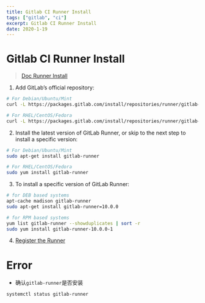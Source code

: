```yaml
---
title: Gitlab CI Runner Install  
tags: ["gitlab", "ci"]  
excerpt: Gitlab CI Runner Install  
date: 2020-1-19  
---
```


# Gitlab CI Runner Install  
> [Doc Runner Install](https://docs.gitlab.com/runner/install/linux-repository.html)  


1. Add GitLab’s official repository:  

```sh
# For Debian/Ubuntu/Mint
curl -L https://packages.gitlab.com/install/repositories/runner/gitlab-runner/script.deb.sh | sudo bash

# For RHEL/CentOS/Fedora
curl -L https://packages.gitlab.com/install/repositories/runner/gitlab-runner/script.rpm.sh | sudo bash
```

2. Install the latest version of GitLab Runner, or skip to the next step to install a specific version:  

```sh
# For Debian/Ubuntu/Mint
sudo apt-get install gitlab-runner

# For RHEL/CentOS/Fedora
sudo yum install gitlab-runner
```

3. To install a specific version of GitLab Runner:  

```sh
# for DEB based systems
apt-cache madison gitlab-runner
sudo apt-get install gitlab-runner=10.0.0

# for RPM based systems
yum list gitlab-runner --showduplicates | sort -r
sudo yum install gitlab-runner-10.0.0-1
```

4. [Register the Runner](https://docs.gitlab.com/runner/register/index.html)  


# Error  

- 确认`gitlab-runner`是否安装
```sh
systemctl status gitlab-runner
```
